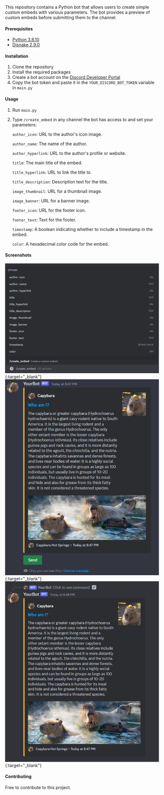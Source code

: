 This repository contains a Python bot that allows users to create simple custom embeds with various parameters. The bot provides a preview of custom embeds before submitting them to the channel.

#### Prerequisites
- [Python 3.8.10](https://www.python.org/downloads/release/python-3810/)
- [Disnake 2.9.0](https://pypi.org/project/disnake/)

#### Installation
1. Clone the repository
2. Install the required packages
3. Create a bot account on the [Discord Developer Portal](https://discord.com/developers/applications)
4. Copy the bot token and paste it in the `YOUR_DISCORD_BOT_TOKEN` variable in `main.py`

#### Usage
1. Run `main.py`
2. Type `/create_embed` in any channel the bot has access to and set your parameters:

    `author_icon`: URL to the author's icon image.

    `author_name`: The name of the author.

    `author_hyperlink`: URL to the author's profile or website.

    `title`: The main title of the embed.

    `title_hyperlink`: URL to link the title to.

    `title_description`: Description text for the title.

    `image_thumbnail`: URL for a thumbnail image.

    `image_banner`: URL for a banner image.

    `footer_icon`: URL for the footer icon.

    `footer_text`: Text for the footer.

    `timestamp`: A boolean indicating whether to include a timestamp in the embed.

    `color`: A hexadecimal color code for the embed.

#### Screenshots
[![1](https://github.com/GoldenEggplant/simple-discord-embed-builder/blob/main/bot/assets/slash_command_create_embed_using_view.jpg)](https://github.com/GoldenEggplant/simple-discord-embed-builder/blob/main/bot/assets/slash_command_create_embed_using_view.jpg){:target="_blank"}
[![2](https://github.com/GoldenEggplant/simple-discord-embed-builder/blob/main/bot/assets/slash_command_create_embed_preview.jpg)](https://github.com/GoldenEggplant/simple-discord-embed-builder/blob/main/bot/assets/slash_command_create_embed_preview.jpg){:target="_blank"}
[![3](https://github.com/GoldenEggplant/simple-discord-embed-builder/blob/main/bot/assets/slash_command_create_embed_send.jpg)](https://github.com/GoldenEggplant/simple-discord-embed-builder/blob/main/bot/assets/slash_command_create_embed_send.jpg){:target="_blank"}

#### Contributing
Free to contribute to this project.
